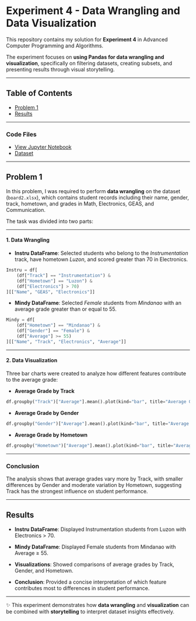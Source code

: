 # Experiment 4 - Data Wrangling and Data Visualization  

This repository contains my solution for **Experiment 4** in Advanced Computer Programming and Algorithms.  

The experiment focuses on **using Pandas for data wrangling and visualization**, specifically on filtering datasets, creating subsets, and presenting results through visual storytelling.  

---

## Table of Contents  
- [Problem 1](#problem-1)  
- [Results](#results)  

---

### Code Files  
- [View Jupyter Notebook](./BELEN_Experiment%204.ipynb)  
- [Dataset](./board2.xlsx)  

---

## Problem 1  

In this problem, I was required to perform **data wrangling** on the dataset (`board2.xlsx`), which contains student records including their name, gender, track, hometown, and grades in Math, Electronics, GEAS, and Communication.  

The task was divided into two parts:  

---

#### 1. Data Wrangling  

- **Instru DataFrame**: Selected students who belong to the *Instrumentation* track, have hometown *Luzon*, and scored greater than 70 in Electronics.  

```python
Instru = df[
    (df["Track"] == "Instrumentation") &
    (df["Hometown"] == "Luzon") &
    (df["Electronics"] > 70)
][["Name", "GEAS", "Electronics"]]
```

- **Mindy DataFrame**: Selected *Female* students from *Mindanao* with an average grade greater than or equal to 55.  

```python
Mindy = df[
    (df["Hometown"] == "Mindanao") &
    (df["Gender"] == "Female") &
    (df["Average"] >= 55)
][["Name", "Track", "Electronics", "Average"]]
```

---

#### 2. Data Visualization  

Three bar charts were created to analyze how different features contribute to the average grade:  

- **Average Grade by Track**  
```python
df.groupby("Track")["Average"].mean().plot(kind="bar", title="Average Grades by Track")
```

- **Average Grade by Gender**  
```python
df.groupby("Gender")["Average"].mean().plot(kind="bar", title="Average Grades by Gender")
```

- **Average Grade by Hometown**  
```python
df.groupby("Hometown")["Average"].mean().plot(kind="bar", title="Average Grades by Hometown")
```

---

### Conclusion  

The analysis shows that average grades vary more by Track, with smaller differences by Gender and moderate variation by Hometown, suggesting Track has the strongest influence on student performance.  

---

## Results  

- **Instru DataFrame**: Displayed Instrumentation students from Luzon with Electronics > 70.  

- **Mindy DataFrame**: Displayed Female students from Mindanao with Average ≥ 55.  

- **Visualizations**: Showed comparisons of average grades by Track, Gender, and Hometown.  

- **Conclusion**: Provided a concise interpretation of which feature contributes most to differences in student performance.  

---

✨ This experiment demonstrates how **data wrangling** and **visualization** can be combined with **storytelling** to interpret dataset insights effectively.  
